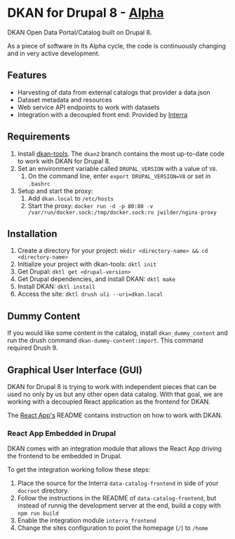 # DKAN for Drupal 8 - [Alpha](https://en.wikipedia.org/wiki/Software_release_life_cycle)

DKAN Open Data Portal/Catalog built on Drupal 8.

As a piece of software in its Alpha cycle, the code is continuously changing and in very active development.

## Features

- Harvesting of data from external catalogs that provider a data.json
- Dataset metadata and resources
- Web service API endpoints to work with datasets
- Integration with a decoupled front end: Provided by [Interra](https://github.com/interra) 

## Requirements

1) Install [dkan-tools](https://github.com/GetDKAN/dkan-tools). The ``dkan2`` branch contains the most up-to-date code to work with DKAN for Drupal 8. 
1) Set an environment variable called ``DRUPAL_VERSION`` with a value of ``V8``.
    1) On the command line, enter ``export DRUPAL_VERSION=V8`` or set in ``.bashrc``
1) Setup and start the proxy:
    1) Add `dkan.local` to `/etc/hosts`
    1) Start the proxy: 
    ``docker run -d -p 80:80 -v /var/run/docker.sock:/tmp/docker.sock:ro jwilder/nginx-proxy`` 


## Installation

1) Create a directory for your project: ``mkdir <directory-name> && cd <directory-name>``
1) Initialize your project with dkan-tools: ``dktl init``
1) Get Drupal: ``dktl get <drupal-version>``
1) Get Drupal dependencies, and install DKAN: ``dktl make``
1) Install DKAN: ``dktl install``
1) Access the site: ``dktl drush uli --uri=dkan.local``

## Dummy Content

If you would like some content in the catalog, install ``dkan_dummy_content`` and run the drush command ``dkan-dummy-content:import``. This command required Drush 9.

## Graphical User Interface (GUI)

DKAN for Drupal 8 is trying to work with independent pieces that can be used no only by us but any other open data catalog. With that goal, we are working with a decoupled React application as the frontend for DKAN.

The [React App's](https://github.com/interra/data-catalog-frontend) README contains instruction on how to work with DKAN.

### React App Embedded in Drupal

DKAN comes with an integration module that allows the React App driving the frontend to be embedded in Drupal.

To get the integration working follow these steps:
1) Place the source for the Interra ``data-catalog-frontend`` in side of your ``docroot`` directory.
1) Follow the instructions in the README of ``data-catalog-frontend``, but instead of runnig the development server at the end, build a copy with ``npm run build``
1) Enable the integration module ``interra_frontend``
1) Change the sites configuration to point the homepage (``/``) to ``/home``
